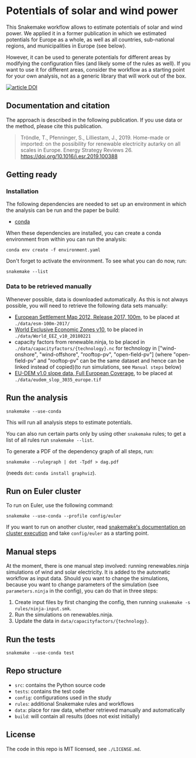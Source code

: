 # Potentials of solar and wind power

This Snakemake workflow allows to estimate potentials of solar and wind power. We applied it in a former publication in which we estimated potentials for Europe as a whole, as well as all countries, sub-national regions, and municipalities in Europe (see below).

However, it can be used to generate potentials for different areas by modifying the configuration files (and likely some of the rules as well). If you want to use it for different areas, consider the workflow as a starting point for your own analysis, not as a generic library that will work out of the box.

[![article DOI](https://img.shields.io/badge/article-10.1016%2Fj.esr.2019.100388-blue)](https://doi.org/10.1016/j.esr.2019.100388)

## Documentation and citation

The approach is described in the following publication. If you use data or the method, please cite this publication.

> Tröndle, T., Pfenninger, S., Lilliestam, J., 2019. Home-made or imported: on the possibility for renewable electricity autarky on all scales in Europe. Energy Strategy Reviews 26. https://doi.org/10.1016/j.esr.2019.100388

## Getting ready

### Installation

The following dependencies are needed to set up an environment in which the analysis can be run and the paper be build:

* [conda](https://conda.io/docs/index.html)

When these dependencies are installed, you can create a conda environment from within you can run the analysis:

    conda env create -f environment.yaml

Don't forget to activate the environment. To see what you can do now, run:

    snakemake --list

### Data to be retrieved manually

Whenever possible, data is downloaded automatically. As this is not always possible, you will need to retrieve the following data sets manually:

* [European Settlement Map 2012, Release 2017, 100m](https://land.copernicus.eu/pan-european/GHSL/european-settlement-map), to be placed at `./data/esm-100m-2017/`
* [World Exclusive Economic Zones v10](http://www.marineregions.org/downloads.php), to be placed in `./data/World_EEZ_v10_20180221`
* capacity factors from renewable.ninja, to be placed in `./data/capacityfactors/{technology}.nc` for technology in ["wind-onshore", "wind-offshore", "rooftop-pv", "open-field-pv"] (where "open-field-pv" and "rooftop-pv" can be the same dataset and hence can be linked instead of copied)(to run simulations, see `Manual steps` below)
* [EU-DEM v1.0 slope data, Full European Coverage](https://land.copernicus.eu/imagery-in-situ/eu-dem/eu-dem-v1-0-and-derived-products/slope), to be placed at `./data/eudem_slop_3035_europe.tif`

## Run the analysis

    snakemake --use-conda

This will run all analysis steps to estimate potentials.

You can also run certain parts only by using other `snakemake` rules; to get a list of all rules run `snakemake --list`.

To generate a PDF of the dependency graph of all steps, run:

    snakemake --rulegraph | dot -Tpdf > dag.pdf

(needs `dot`: `conda install graphviz`).

## Run on Euler cluster

To run on Euler, use the following command:

    snakemake --use-conda --profile config/euler

If you want to run on another cluster, read [snakemake's documentation on cluster execution](https://snakemake.readthedocs.io/en/stable/executable.html#cluster-execution) and take `config/euler` as a starting point.

## Manual steps

At the moment, there is one manual step involved: running renewables.ninja simulations of wind and solar electricity. It is added to the automatic workflow as input data. Should you want to change the simulations, because you want to change parameters of the simulation (see `parameters.ninja` in the config), you can do that in three steps:

1) Create input files by first changing the config, then running `snakemake -s rules/ninja-input.smk`.
2) Run the simulations on renewables.ninja.
3) Update the data in `data/capacityfactors/{technology}`.

## Run the tests

    snakemake --use-conda test

## Repo structure

* `src`: contains the Python source code
* `tests`: contains the test code
* `config`: configurations used in the study
* `rules`: additional Snakemake rules and workflows
* `data`: place for raw data, whether retrieved manually and automatically
* `build`: will contain all results (does not exist initially)

## License

The code in this repo is MIT licensed, see `./LICENSE.md`.

